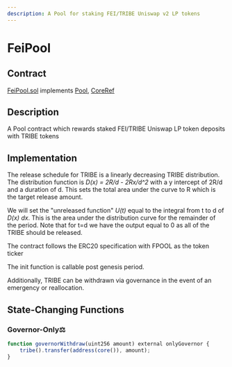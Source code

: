 ```yaml
---
description: A Pool for staking FEI/TRIBE Uniswap v2 LP tokens
---
```


# FeiPool

## Contract

[FeiPool.sol](https://github.com/fei-protocol/fei-protocol-core/blob/master/contracts/pool/FeiPool.sol) implements [Pool](https://github.com/fei-protocol/fei-protocol-core/blob/master/contracts/pool/Pool.sol), [CoreRef](https://github.com/fei-protocol/fei-protocol-core/blob/master/contracts/refs/CoreRef.sol)

## Description

A Pool contract which rewards staked FEI/TRIBE Uniswap LP token deposits with TRIBE tokens

## Implementation

The release schedule for TRIBE is a linearly decreasing TRIBE distribution. The distribution function is _D\(x\) = 2R/d - 2Rx/d^2_ with a y intercept of 2R/d and a duration of d. This sets the total area under the curve to R which is the target release amount.

We will set the "unreleased function" _U\(t\)_ equal to the integral from t to d of _D\(x\) dx_. This is the area under the distribution curve for the remainder of the period. Note that for t=d we have the output equal to 0 as all of the TRIBE should be released.

The contract follows the ERC20 specification with FPOOL as the token ticker

The init function is callable post genesis period.

Additionally, TRIBE can be withdrawn via governance in the event of an emergency or reallocation.

## State-Changing Functions <a id="state-changing-functions"></a>

### Governor-Only⚖️

```javascript
function governorWithdraw(uint256 amount) external onlyGovernor {
    tribe().transfer(address(core()), amount);
}
```

